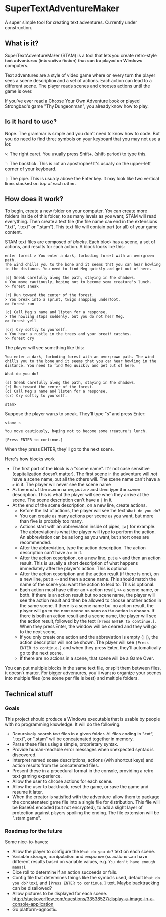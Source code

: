 # SuperTextAdventureMaker
A super simple tool for creating text adventures. Currently under construction.

## What is it?
SuperTextAdventureMaker (STAM) is a tool that lets you create retro-style text adventures (interactive fiction) that can
be played on Windows computers.

Text adventures are a style of video game where on every turn the player sees a scene description and a set of actions.
Each action can lead to a different scene. The player reads scenes and chooses actions until the game is over.

If you've ever read a Choose Your Own Adventure book or played Strongbad's game "Thy Dungeonman", you already know how to
play.

## Is it hard to use?
Nope. The grammar is simple and you don't need to know how to code. But you do need to find three symbols on your keyboard 
that you may not use a lot:

`>`: The right caret. You usually press Shift+. (shift-period) to type this.

`` ` ``: The backtick. This is not an apostrophe! It's usually on the upper-left corner of your keyboard.

`|`: The pipe. This is usually above the Enter key. It may look like two vertical lines stacked on top of each other.

## How does it work?
To begin, create a new folder on your computer. You can create more folders inside of this folder, to as many levels as
you want; STAM will read everything. Then create a text file (the file name can end in the extensions ".txt", ".text" or
".stam"). This text file will contain part (or all) of your game content.

STAM text files are composed of *blocks*. Each block has a scene, a set of actions, and results for each action. A block 
looks like this:

```
enter forest > You enter a dark, forboding forest with an overgrown path.
The wind chills you to the bone and it seems that you can hear howling 
in the distance. You need to find Meg quickly and get out of here.

|s| Sneak carefully along the path, staying in the shadows.
> You move cautiously, hoping not to become some creature's lunch.
>> forest sneak

|r| Run toward the center of the forest.
> You break into a sprint, twigs snapping underfoot.
>> forest run

|c| Call Meg's name and listen for a response.
> The howling stops suddenly, but you do not hear Meg.
>> forest yell

|cr| Cry softly to yourself.
> You hear a rustle in the trees and your breath catches.
>> forest cry
```

The player will see something like this:

```
You enter a dark, forboding forest with an overgrown path. The wind 
chills you to the bone and it seems that you can hear howling in the 
distance. You need to find Meg quickly and get out of here.

What do you do?

(s) Sneak carefully along the path, staying in the shadows.
(r) Run toward the center of the forest.
(c) Call Meg's name and listen for a response.
(cr) Cry softly to yourself.

stam> 
```

Suppose the player wants to sneak. They'll type "s" and press Enter:

```
stam> s

You move cautiously, hoping not to become some creature's lunch.

[Press ENTER to continue.]
```

When they press ENTER, they'll go to the next scene.

Here's how blocks work:

- The first part of the block is a "scene name". It's not case sensitive (capitalization doesn't matter). The first
scene in the adventure will *not* have a scene name, but all the others will. The scene name can't have a `>` in it. The
player will never see the scene name.
- At the end of the scene name, put a `>` and then type the scene description. This is what the player will see when they
arrive at the scene. The scene description can't have a `|` in it.
- At the end of the scene description, on a new line, create actions.
  - Before the list of actions, the player will see the text `What do you do?`
  - You can create as many actions per scene as you want, but more than five is probably too many.
  - Actions start with an abbreviation inside of pipes, `|a|` for example. The abbreviation is what the player will type 
to perform the action. An abbreviation can be as long as you want, but short ones are recommended.
  - After the abbreviation, type the action description. The action description can't have a `>` in it.
  - After the action description, on a new line, put a `>` and then an action result. This is usually a short description of
what happens immediately after the player's action. This is optional.
  - After the action description and the action result (if there is one), on a new line, put a `>>` and then a scene name.
This should match the name of the scene you want the action to lead to. This is optional.
  - Each action must have either an `>` action result, `>>` a scene name, or both. If there is an action result but no scene
name, the player will see the action result and then be allowed to choose another action in the same scene. If there is a 
scene name but no action result, the player will go to the next scene as soon as the action is chosen. If there is both an
action result and a scene name, the player will see the action result, followed by the text `[Press ENTER to continue.]`.
When they press Enter, the window will be cleared and they will go to the next scene.
  - If you only create one action and the abbreviation is empty (`||`), the action description will not be shown. The
player will see `[Press ENTER to continue.]` and when they press Enter, they'll automatically go to the next scene.
  - If there are no actions in a scene, that scene will be a Game Over.

You can put multiple blocks in the same text file, or split them between files. It doesn't matter. For bigger adventures,
you'll want to organize your scenes into multiple files (one scene per file is best) and multiple folders.

## Technical stuff

### Goals
This project should produce a Windows executable that is usable by people with no programming knowledge. It will 
do the following:
- Recursively search text files in a given folder. All files ending in ".txt", ".text", or ".stam" will be concatenated 
together in memory.
- Parse these files using a simple, proprietary syntax.
- Provide human-readable error messages when unexpected syntax is discovered.
- Interpret named scene descriptions, actions (with shortcut keys) and action results from the concatenated files.
- Present these in a procedural format in the console, providing a retro text gaming experience.
- Allow the user to choose actions for each scene.
- Allow the user to backtrack, reset the game, or save the game and resume it later.
- When the creator is satisfied with the adventure, allow them to package the concatenated game file into a single file for
distribution. This file will be Base64 encoded (but not encrypted), to add a slight layer of protection against players
spoiling the ending. The file extension will be ".stam.game".

### Roadmap for the future
Some nice-to-haves:
- Allow the player to configure the `What do you do?` text on each scene.
- Variable storage, manipulation and response (so actions can have different results based on variable values, e.g. 
`You don't have enough mana!`).
- Dice roll to determine if an action succeeds or fails.
- Config file that determines things like the symbols used, default `What do you do?` text, and
`[Press ENTER to continue.]` text. Maybe backtracking can be disallowed?
- Allow pictures to be displayed for each scene.
http://stackoverflow.com/questions/33538527/display-a-image-in-a-console-application
- Go platform-agnostic.